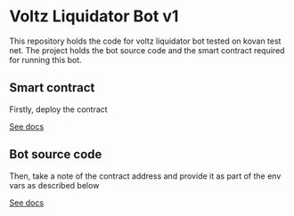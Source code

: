 # Voltz Liquidator Bot v1
This repository holds the code for voltz liquidator bot tested on kovan test net. The project holds the bot source code and the smart contract required for running this bot.

## Smart contract

Firstly, deploy the contract

[See docs](bot_contracts/README.md)

## Bot source code

Then, take a note of the contract address and provide it as part of the env vars as described below

[See docs](bot/README.md)

